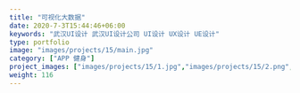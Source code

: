 ```yaml
---
title: "可视化大数据"
date: 2020-7-3T15:44:46+06:00
keywords: "武汉UI设计 武汉UI设计公司 UI设计 UX设计 UE设计"
type: portfolio
image: "images/projects/15/main.jpg"
category: ["APP 健身"]
project_images: ["images/projects/15/1.jpg","images/projects/15/2.png","images/projects/15/3.png"]
weight: 116
---
```

